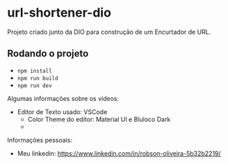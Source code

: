 # url-shortener-dio

Projeto criado junto da DIO para construção de um Encurtador de URL.

## Rodando o projeto

- `npm install`
- `npm run build`
- `npm run dev`

Algumas informações sobre os vídeos:

- Editor de Texto usado: VSCode
  - Color Theme do editor: Material UI e Bluloco Dark
  - 

Informações pessoais:

- Meu linkedin: https://www.linkedin.com/in/robson-oliveira-5b32b2219/
